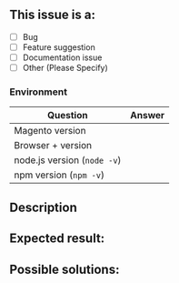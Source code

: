 ## This issue is a:

- [ ] Bug
- [ ] Feature suggestion
- [ ] Documentation issue
- [ ] Other (Please Specify)

### Environment

| Question                    |    Answer     |
| --------------------------- | :-----------: |
| Magento version             | <!--Answer--> |
| Browser + version           | <!--Answer--> |
| node.js version (`node -v`) | <!--Answer--> |
| npm version (`npm -v`)      | <!--Answer--> |

## Description

<!-- (REQUIRED) Describe the issue with as much detail as possible -->

## Expected result:

<!-- (REQUIRED) When this issue is resolved, what is the expected result/behavior? -->

## Possible solutions:

<!-- (OPTIONAL) What would a solution for this issue look like? -->
